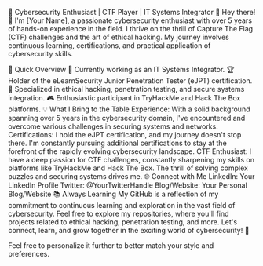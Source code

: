 👾 Cybersecurity Enthusiast | CTF Player | IT Systems Integrator 👾
Hey there! 👋 I'm [Your Name], a passionate cybersecurity enthusiast with over 5 years of hands-on experience in the field. I thrive on the thrill of Capture The Flag (CTF) challenges and the art of ethical hacking. My journey involves continuous learning, certifications, and practical application of cybersecurity skills.

🚀 Quick Overview
💼 Currently working as an IT Systems Integrator.
🏆 Holder of the eLearnSecurity Junior Penetration Tester (eJPT) certification.
🔐 Specialized in ethical hacking, penetration testing, and secure systems integration.
🎮 Enthusiastic participant in TryHackMe and Hack The Box platforms.
💡 What I Bring to the Table
Experience: With a solid background spanning over 5 years in the cybersecurity domain, I've encountered and overcome various challenges in securing systems and networks.
Certifications: I hold the eJPT certification, and my journey doesn't stop there. I'm constantly pursuing additional certifications to stay at the forefront of the rapidly evolving cybersecurity landscape.
CTF Enthusiast: I have a deep passion for CTF challenges, constantly sharpening my skills on platforms like TryHackMe and Hack The Box. The thrill of solving complex puzzles and securing systems drives me.
🌐 Connect with Me
LinkedIn: Your LinkedIn Profile
Twitter: @YourTwitterHandle
Blog/Website: Your Personal Blog/Website
📚 Always Learning
My GitHub is a reflection of my commitment to continuous learning and exploration in the vast field of cybersecurity. Feel free to explore my repositories, where you'll find projects related to ethical hacking, penetration testing, and more. Let's connect, learn, and grow together in the exciting world of cybersecurity! 🚀

Feel free to personalize it further to better match your style and preferences.
